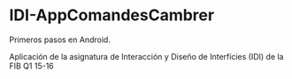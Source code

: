 # IDI-AppComandesCambrer
Primeros pasos en Android.

Aplicación de la asignatura de Interacción y Diseño de Interfícies (IDI) de la FIB Q1 15-16
